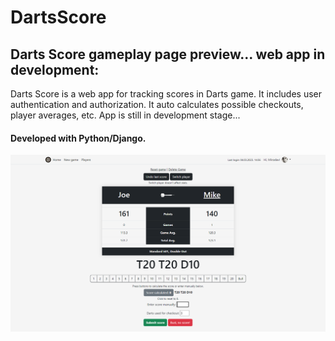 # DartsScore
## Darts Score gameplay page preview... web app in development:

Darts Score is a web app for tracking scores in Darts game. It includes user authentication and authorization.
It auto calculates possible checkouts, player averages, etc.
App is still in development stage...
#### Developed with Python/Django.

![ss1](https://github.com/cvemir369/DartsScore/blob/main/ss1.png)

